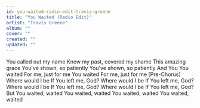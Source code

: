 ```yaml
---
id: you-waited-radio-edit-travis-greene
title: "You Waited (Radio Edit)"
artist: "Travis Greene"
album: ""
cover: ""
created: ""
updated: ""
---
```


You called out my name
Knew my past, covered my shame
This amazing grace
You've shown, so patiently
You've shown, so patiently
And You
You waited
For me, just for me
You waited
For me, just for me
[Pre-Chorus]
Where would I be
If You left me, God?
Where would I be
If You left me, God?
Where would I be
If You left me, God?
Where would I be
If You left me, God?
But You waited, waited
You waited, waited
You waited, waited
You waited, waited